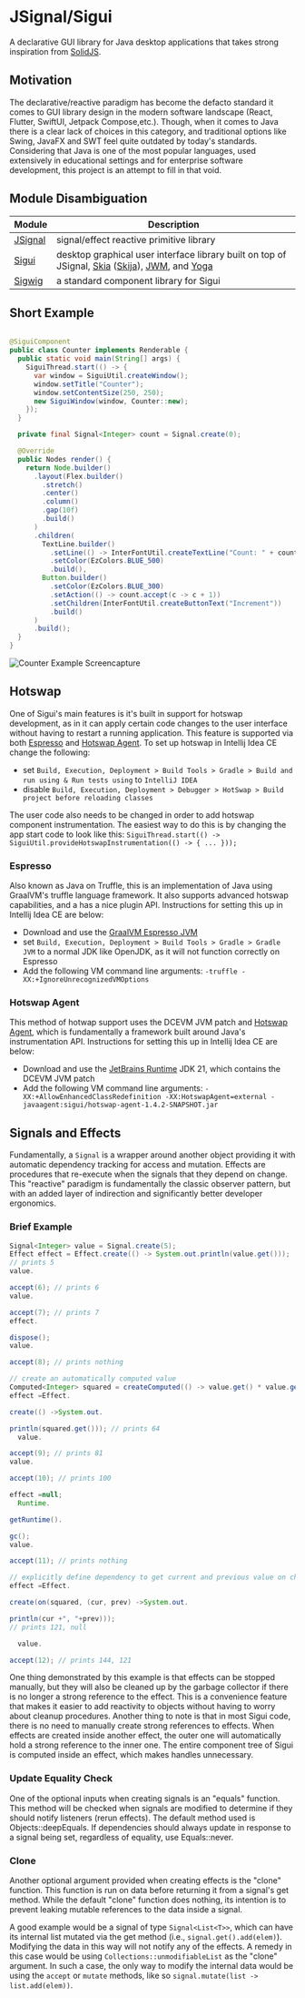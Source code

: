 # JSignal/Sigui

A declarative GUI library for Java desktop applications that takes strong inspiration
from [SolidJS](https://www.solidjs.com/).

## Motivation

The declarative/reactive paradigm has become the defacto standard it comes to GUI library design in the modern 
software landscape (React, Flutter, SwiftUI, Jetpack Compose,etc.). Though, when it comes to Java there is a 
clear lack of choices in this category, and traditional options like Swing, JavaFX and SWT feel quite outdated 
by today's standards. Considering that Java is one of the most popular languages, used extensively in educational
settings and for enterprise software development, this project is an attempt to fill in that void.

## Module Disambiguation

| Module               | Description                                                                                                                                                                                                                |
|----------------------|----------------------------------------------------------------------------------------------------------------------------------------------------------------------------------------------------------------------------|
| [JSignal](./jsignal) | signal/effect reactive primitive library                                                                                                                                                                                   |
| [Sigui](./sigui)     | desktop graphical user interface library built on top of JSignal, [Skia](https://skia.org/) ([Skija](https://github.com/HumbleUI/Skija/)), [JWM](https://github.com/HumbleUI/JWM), and [Yoga](https://www.yogalayout.dev/) |
| [Sigwig](./sigwig)   | a standard component library for Sigui                                                                                                                                                                                     |

## Short Example

```java

@SiguiComponent
public class Counter implements Renderable {
  public static void main(String[] args) {
    SiguiThread.start(() -> {
      var window = SiguiUtil.createWindow();
      window.setTitle("Counter");
      window.setContentSize(250, 250);
      new SiguiWindow(window, Counter::new);
    });
  }

  private final Signal<Integer> count = Signal.create(0);

  @Override
  public Nodes render() {
    return Node.builder()
      .layout(Flex.builder()
        .stretch()
        .center()
        .column()
        .gap(10f)
        .build()
      )
      .children(
        TextLine.builder()
          .setLine(() -> InterFontUtil.createTextLine("Count: " + count.get(), 20f))
          .setColor(EzColors.BLUE_500)
          .build(),
        Button.builder()
          .setColor(EzColors.BLUE_300)
          .setAction(() -> count.accept(c -> c + 1))
          .setChildren(InterFontUtil.createButtonText("Increment"))
          .build()
      )
      .build();
  }
}
```

![Counter Example Screencapture](./resources/readme/counter.gif)

## Hotswap

One of Sigui's main features is it's built in support for hotswap development, as in it can apply certain code changes
to the user interface without having to restart a running application. This feature is supported
via both [Espresso](https://github.com/oracle/graal/tree/master/espresso)
and [Hotswap Agent](https://github.com/HotswapProjects/HotswapAgent). To set up hotswap in Intellij Idea CE change the
following:

- set `Build, Execution, Deployment > Build Tools > Gradle > Build and run using & Run tests using` to `IntelliJ IDEA`
- disable `Build, Execution, Deployment > Debugger > HotSwap > Build project before reloading classes`

The user code also needs to be changed in order to add hotswap component instrumentation. The easiest way to do this is
by changing the app start code to look like
this: `SiguiThread.start(() -> SiguiUtil.provideHotswapInstrumentation(() -> { ... }));`

### Espresso

Also known as Java on Truffle, this is an implementation of Java using GraalVM's truffle language framework. It also
supports advanced hotswap capabilities, and a has a nice plugin API. Instructions for setting this up in Intellij Idea
CE are below:

- Download and use
  the [GraalVM Espresso JVM](https://www.graalvm.org/jdk21/reference-manual/java-on-truffle/#getting-started)
- set `Build, Execution, Deployment > Build Tools > Gradle > Gradle JVM` to a normal JDK like OpenJDK, as it will not
  function correctly on Espresso
- Add the following VM command line arguments: `-truffle -XX:+IgnoreUnrecognizedVMOptions`

### Hotswap Agent

This method of hotwap support uses the DCEVM JVM patch
and [Hotswap Agent](https://github.com/HotswapProjects/HotswapAgent), which is fundamentally a framework built around
Java's instrumentation API. Instructions for setting this up in Intellij Idea CE are below:

- Download and use the [JetBrains Runtime](https://github.com/JetBrains/JetBrainsRuntime) JDK 21, which contains the
  DCEVM JVM patch
- Add the following VM command line
  arguments: `-XX:+AllowEnhancedClassRedefinition -XX:HotswapAgent=external -javaagent:sigui/hotswap-agent-1.4.2-SNAPSHOT.jar`

## Signals and Effects

Fundamentally, a `Signal` is a wrapper around another object providing it with automatic dependency tracking for access
and mutation. Effects are procedures that re-execute when the signals that they depend on change. This "reactive"
paradigm is fundamentally the classic observer pattern, but with an added layer of indirection and significantly better
developer ergonomics.

### Brief Example

```java
Signal<Integer> value = Signal.create(5);
Effect effect = Effect.create(() -> System.out.println(value.get()));
// prints 5
value.

accept(6); // prints 6
value.

accept(7); // prints 7
effect.

dispose();
value.

accept(8); // prints nothing

// create an automatically computed value
Computed<Integer> squared = createComputed(() -> value.get() * value.get());
effect =Effect.

create(() ->System.out.

println(squared.get())); // prints 64
  value.

accept(9); // prints 81
value.

accept(10); // prints 100

effect =null;
  Runtime.

getRuntime().

gc();
value.

accept(11); // prints nothing

// explicitly define dependency to get current and previous value on change
effect =Effect.

create(on(squared, (cur, prev) ->System.out.

println(cur +", "+prev)));
// prints 121, null

  value.

accept(12); // prints 144, 121
```

One thing demonstrated by this example is that effects can be stopped manually, but they will also be cleaned up by the
garbage collector if there is no longer a strong reference to the effect. This is a convenience feature that makes it
easier to add reactivity to objects without having to worry about cleanup procedures. Another thing to note is that in
most Sigui code, there is no need to manually create strong references to effects. When effects are created inside
another effect, the outer one will automatically hold a strong reference to the inner one. The entire component tree of
Sigui is computed inside an effect, which makes handles unnecessary.

### Update Equality Check

One of the optional inputs when creating signals is an "equals" function. This method will be checked when signals are
modified to determine if they should notify listeners (rerun effects). The default method used is Objects::deepEquals.
If dependencies should always update in response to a signal being set, regardless of equality, use Equals::never.

### Clone

Another optional argument provided when creating effects is the "clone" function. This function is run on data before
returning it from a signal's get method. While the default "clone" function does nothing, its intention is to prevent
leaking mutable references to the data inside a signal.

A good example would be a signal of type `Signal<List<T>>`, which can have its internal list mutated via the get
method (i.e., `signal.get().add(elem)`). Modifying the data in this way will not notify any of the effects. A remedy in
this case would be using `Collections::unmodifiableList` as the "clone" argument. In such a case, the only way to modify
the internal data would be using the `accept` or `mutate` methods, like so `signal.mutate(list -> list.add(elem))`.
